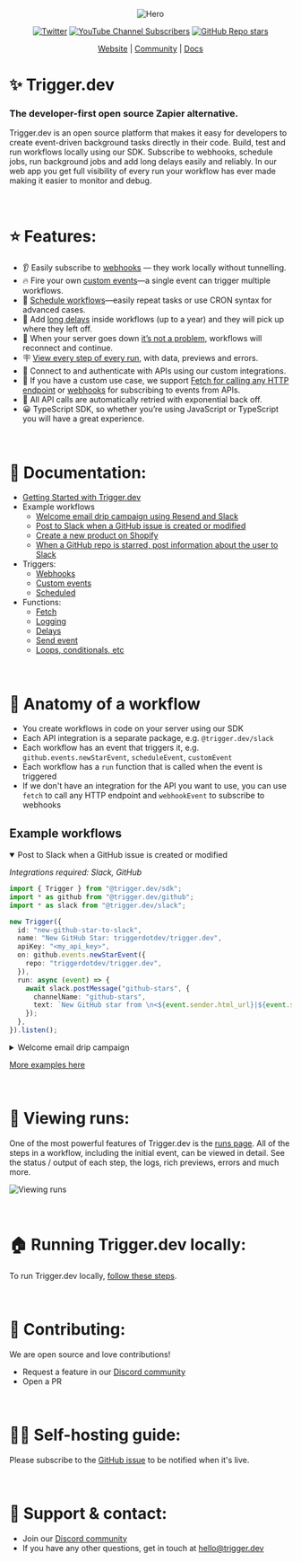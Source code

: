 <div align="center">

![Hero](https://raw.githubusercontent.com/triggerdotdev/trigger.dev/eebe37109e33beae6390ee19029fce8a5934c84b/apps/webapp/public/images/logo-banner.png)

[![Twitter](https://img.shields.io/twitter/url/https/twitter.com/triggerdotdev.svg?style=social&label=Follow%20%40trigger.dev)](https://twitter.com/triggerdotdev) [![YouTube Channel Subscribers](https://img.shields.io/youtube/channel/subscribers/UCu-PdxpWtIrrd7vW0N5T6ZA?style=social)](https://www.youtube.com/@triggerdotdev)
[![GitHub Repo stars](https://img.shields.io/github/stars/triggerdotdev/trigger.dev?style=social)](https://github.com/triggerdotdev/trigger.dev)

[Website](https://trigger.dev) | [Community](https://discord.gg/JtBAxBr2m3) | [Docs](https://docs.trigger.dev)
</div>


# **✨ Trigger.dev**
### **The developer-first open source Zapier alternative.**


Trigger.dev is an open source platform that makes it easy for developers to create event-driven background tasks directly in their code. Build, test and run workflows locally using our SDK. Subscribe to webhooks, schedule jobs, run background jobs and add long delays easily and reliably. In our web app you get full visibility of every run your workflow has ever made making it easier to monitor and debug.

&nbsp;

# **⭐️ Features:**

- 👂 Easily subscribe to [webhooks](https://docs.trigger.dev/triggers/webhooks)
  — they work locally without tunnelling.
- 🔥 Fire your own [custom events](https://docs.trigger.dev/triggers/custom-events)—a single event can trigger multiple workflows.
- 📆 [Schedule workflows](https://docs.trigger.dev/triggers/scheduled)—easily repeat tasks or use CRON syntax for advanced cases.
- 🚦 Add [long delays](https://docs.trigger.dev/functions/delays) inside workflows (up to a year) and they will pick up where they left off.
- 🤝 When your server goes down [it’s not a problem](https://docs.trigger.dev/guides/resumability), workflows will reconnect and continue.
- 🪧 [View every step of every run](https://docs.trigger.dev/viewing-runs), with data, previews and errors.
- 👋 Connect to and authenticate with APIs using our custom integrations.
- 🚗 If you have a custom use case, we support [Fetch for calling any HTTP endpoint](https://docs.trigger.dev/functions/fetch) or [webhooks](https://docs.trigger.dev/triggers/webhooks) for subscribing to events from APIs.
- 📡 All API calls are automatically retried with exponential back off.
- 😀 TypeScript SDK, so whether you’re using JavaScript or TypeScript you will have a great experience.

&nbsp;

# **🌱 Documentation:**

- [Getting Started with Trigger.dev](https://docs.trigger.dev/getting-started)
- Example workflows
  - [Welcome email drip campaign using Resend and Slack](https://docs.trigger.dev/examples/resend)
  - [Post to Slack when a GitHub issue is created or modified](https://docs.trigger.dev/examples/slack)
  - [Create a new product on Shopify](https://docs.trigger.dev/examples/shopify)
  - [When a GitHub repo is starred, post information about the user to Slack](https://docs.trigger.dev/examples/github)
- Triggers:
  - [Webhooks](https://docs.trigger.dev/triggers/webhooks)
  - [Custom events](https://docs.trigger.dev/triggers/custom-events)
  - [Scheduled](https://docs.trigger.dev/triggers/scheduled)
- Functions:
  - [Fetch](https://docs.trigger.dev/functions/fetch)
  - [Logging](https://docs.trigger.dev/functions/logging)
  - [Delays](https://docs.trigger.dev/functions/delays)
  - [Send event](https://docs.trigger.dev/functions/send-event)
  - [Loops, conditionals, etc](https://docs.trigger.dev/functions/loops-conditionals-etc)

&nbsp;

# 🔬 **Anatomy of a workflow**

* You create workflows in code on your server using our SDK
* Each API integration is a separate package, e.g. `@trigger.dev/slack`
* Each workflow has an event that triggers it, e.g. `github.events.newStarEvent`, `scheduleEvent`, `customEvent`
* Each workflow has a `run` function that is called when the event is triggered
* If we don't have an integration for the API you want to use, you can use `fetch` to call any HTTP endpoint and `webhookEvent` to subscribe to webhooks

## **Example workflows**

<details open><summary> Post to Slack when a GitHub issue is created or modified
</summary>

_Integrations required: Slack, GitHub_

```ts
import { Trigger } from "@trigger.dev/sdk";
import * as github from "@trigger.dev/github";
import * as slack from "@trigger.dev/slack";

new Trigger({
  id: "new-github-star-to-slack",
  name: "New GitHub Star: triggerdotdev/trigger.dev",
  apiKey: "<my_api_key>",
  on: github.events.newStarEvent({
    repo: "triggerdotdev/trigger.dev",
  }),
  run: async (event) => {
    await slack.postMessage("github-stars", {
      channelName: "github-stars",
      text: `New GitHub star from \n<${event.sender.html_url}|${event.sender.login}>`,
    });
  },
}).listen();
```

</details>

<details><summary>Welcome email drip campaign
</summary>

_Integrations required: Slack, Resend_

```ts
import { customEvent, Trigger, sendEvent } from "@trigger.dev/sdk";
import * as resend from "@trigger.dev/resend";
import * as slack from "@trigger.dev/slack";
import React from "react";
import { z } from "zod";
import { getUser } from "../db";
import { InactiveEmail, TipsEmail, WelcomeEmail } from "./email-templates";

new Trigger({
  id: "welcome-email-campaign",
  name: "Welcome email drip campaign",
  apiKey: "<my_api_key>",
  on: customEvent({
    name: "user.created",
    schema: z.object({
      userId: z.string(),
    }),
  }),
  async run(event, context) {
    //get the user data from the database
    const user = await getUser(event.userId);

    await slack.postMessage("send-to-slack", {
      channelName: "new-users",
      text: `New user signed up: ${user.name} (${user.email})`,
    });

    //Send the first email
    const welcomeResponse = await resend.sendEmail("welcome-email", {
      from: "Trigger.dev <james@email.trigger.dev>",
      replyTo: "James <james@trigger.dev>",
      to: user.email,
      subject: "Welcome to Trigger.dev",
      react: <WelcomeEmail name={user.name} />,
    });
    await context.logger.debug(
      `Sent welcome email to ${welcomeResponse.to} with id ${welcomeResponse.id}`
    );

    //wait 1 day, check if the user has created a workflow and send the appropriate email
    await context.waitFor("wait-a-while", { days: 1 });
    const updatedUser = await getUser(event.userId);

    if (updatedUser.hasOnboarded) {
      await resend.sendEmail("onboarding-complete", {
        from: "Trigger.dev <james@email.trigger.dev>",
        replyTo: "James <james@trigger.dev>",
        to: updatedUser.email,
        subject: "Pro tips for workflows",
        react: <TipsEmail name={updatedUser.name} />,
      });
    } else {
      await resend.sendEmail("onboarding-incomplete", {
        from: "Trigger.dev <james@email.trigger.dev>",
        replyTo: "James <james@trigger.dev>",
        to: updatedUser.email,
        subject: "Help with your first workflow",
        react: <InactiveEmail name={updatedUser.name} />,
      });
    }
  },
}).listen();
```

</details>

[More examples here](https://docs.trigger.dev/examples/examples)

&nbsp;

# 👀 **Viewing runs:**

One of the most powerful features of Trigger.dev is the [runs page](https://docs.trigger.dev/viewing-runs). All of the steps in a workflow, including the initial event, can be viewed in detail. See the status / output of each step, the logs, rich previews, errors and much more.

![Viewing runs](https://imagedelivery.net/3TbraffuDZ4aEf8KWOmI_w/7343f3b2-2342-493b-5007-78f60ba5b700/public)

&nbsp;

# **🏠 Running Trigger.dev locally:**

To run Trigger.dev locally, [follow these steps](https://github.com/triggerdotdev/trigger.dev/blob/main/DEVELOPMENT.md).

&nbsp;

# **👏 Contributing:**

We are open source and love contributions!

- Request a feature in our [Discord community](https://discord.gg/JtBAxBr2m3)
- Open a PR

&nbsp;

# **🧘‍♂️ Self-hosting guide:**

Please subscribe to the [GitHub issue](https://github.com/triggerdotdev/trigger.dev/issues/48) to be notified when it's live.

&nbsp;


# **📧 Support & contact:**

- Join our [Discord community](https://discord.gg/JtBAxBr2m3)
- If you have any other questions, get in touch at [hello@trigger.dev](mailto:hello@trigger.dev)
